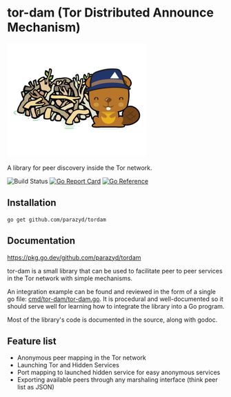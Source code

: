 tor-dam (Tor Distributed Announce Mechanism)
============================================

![tordam](contrib/tordam.png)

A library for peer discovery inside the Tor network.

![Build Status](https://github.com/parazyd/tordam/actions/workflows/go.yml/badge.svg)
[![Go Report Card](https://goreportcard.com/badge/github.com/parazyd/tordam)](https://goreportcard.com/report/github.com/parazyd/tordam)
[![Go Reference](https://pkg.go.dev/badge/github.com/parazyd/tordam.svg)](https://pkg.go.dev/github.com/parazyd/tordam)

Installation
------------

```
go get github.com/parazyd/tordam
```

Documentation
-------------

https://pkg.go.dev/github.com/parazyd/tordam

tor-dam is a small library that can be used to facilitate peer to
peer services in the Tor network with simple mechanisms.

An integration example can be found and reviewed in the form of a
single go file: [cmd/tor-dam/tor-dam.go](cmd/tor-dam/tor-dam.go). It
is procedural and well-documented so it should serve well for learning
how to integrate the library into a Go program.

Most of the library's code is documented in the source, along with
godoc.


Feature list
------------

* Anonymous peer mapping in the Tor network
* Launching Tor and Hidden Services
* Port mapping to launched hidden service for easy anonymous services
* Exporting available peers through any marshaling interface (think
  peer list as JSON)
